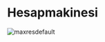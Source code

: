 # Hesapmakinesi

![maxresdefault](https://user-images.githubusercontent.com/121109040/226112826-ceb4fdb4-de9e-42de-b3d2-e2cb183bf61d.jpg)
